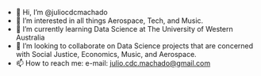 - 👋 Hi, I’m @juliocdcmachado
- 👀 I’m interested in all things Aerospace, Tech, and Music.
- 🌱 I’m currently learning Data Science at The University of Western Australia
- 💞️ I’m looking to collaborate on Data Science projects that are concerned with Social Justice, Economics, Music, and Aerospace.
- 📫 How to reach me: e-mail: julio.cdc.machado@gmail.com

